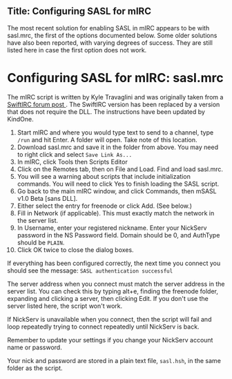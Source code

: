 Title: Configuring SASL for mIRC
---
The most recent solution for enabling SASL in mIRC appears to be with sasl.mrc, the first of the options documented below. Some older solutions have also been reported, with varying degrees of success. They are still listed here in case the first option does not work.

# Configuring SASL for mIRC: sasl.mrc

The mIRC script is written by Kyle Travaglini and was originally taken from a [SwiftIRC forum post <i class="fa fa-external-link" aria-hidden="true"></i>](http://forum.swiftirc.net/viewtopic.php?f=34&t=23101). The SwiftIRC version has been replaced by a version that does not require the DLL. The instructions have been updated by KindOne.

1. Start mIRC and where you would type text to send to a channel, type `/run` and hit Enter. A folder will open. Take note of this location.
2. Download sasl.mrc and save it in the folder from above. You may need to right click and select `Save Link As...`
3. In mIRC, click Tools then Scripts Editor
4. Click on the Remotes tab, then on File and Load. Find and load sasl.mrc.
5. You will see a warning about scripts that include initialization commands. You will need to click Yes to finish loading the SASL script.
6. Go back to the main mIRC window, and click Commands, then mSASL v1.0 Beta [sans DLL].
7. Either select the entry for freenode or click Add. (See below.)
8. Fill in Network (if applicable). This must exactly match the network in the server list.
9. In Username, enter your registered nickname. Enter your NickServ password in the NS Password field. Domain should be 0, and AuthType should be `PLAIN`.
10. Click OK twice to close the dialog boxes.

If everything has been configured correctly, the next time you connect you should see the message:
`SASL authentication successful`

The server address when you connect must match the server address in the server list. You can check this by typing alt+e, finding the freenode folder, expanding and clicking a server, then clicking Edit. If you don't use the server listed here, the script won't work.

If NickServ is unavailable when you connect, then the script will fail and loop repeatedly trying to connect repeatedly until NickServ is back.

Remember to update your settings if you change your NickServ account name or password.

Your nick and password are stored in a plain text file, `sasl.hsh`, in the same folder as the script.
